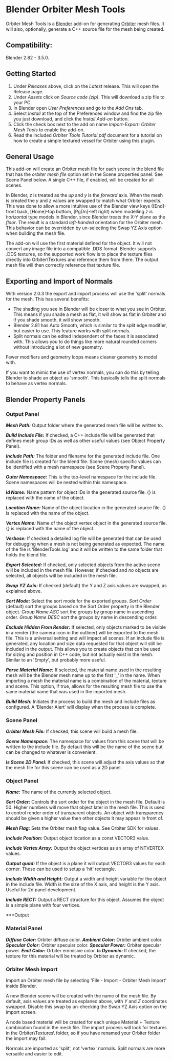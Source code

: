 # Blender Orbiter Mesh Tools

Orbiter Mesh Tools is a [Blender](https://www.blender.org/) add-on for generating [Orbiter](http://orbit.medphys.ucl.ac.uk/index.html) mesh files.  It will also, optionally, generate a C++ source file for the mesh being created.

## Compatibility:
Blender 2.82 - 3.5.0.


## Getting Started
1.	Under _Releases_ above, click on the _Latest_ release.  This will open the Release page.
2.  Under _Assets_ click on _Source code (zip)_.  This will download a zip file to your PC.
3.	In Blender open *User Preferences* and go to the *Add Ons* tab.
4.	Select _Install_ at the top of the Preferences window and find the zip file you just download, and click the _Install Add-on_ button.
5.  Click the check box next to the add on name _Import-Export: Orbiter Mesh Tools_ to enable the add-on.
6.  Read the included _Orbiter Tools Tutorial.pdf_ document for a tutorial on how to create a simple textured vessel for Orbiter using this plugin.


## General Usage
This add-on will create an Orbiter mesh file for each scene in the blend file that has the _orbiter mesh file_ option set in the Scene properties panel.  See Scene Panel below.  A single C++ file, if enabled, will be created for all scenes.

In Blender, _z_ is treated as the _up_ and _y_ is the _forward_ axis.  When the mesh is created the _y_ and _z_ values are swapped to match what Orbiter expects.  This was done to allow a more intuitive use of the Blender view keys ([End]-front back, [Home]-top bottom, [PgDn]-left right) when modelling _z is horizontal_ type models in Blender, since Blender treats the X-Y plane as the _floor_.  The result is a standard _left-handed_ orientation for the Orbiter mesh.  This behavior can be overridden by un-selecting the Swap YZ Axis option when building the mesh file.

The add-on will use the first material defined for the object.  It will not convert any image file into a compatible .DDS format.  Blender supports .DDS textures, so the supported work flow is to place the texture files directly into Orbiter\Textures and reference them from there.  The output mesh file will then correctly reference that texture file.

## Exporting and Import of Normals
With version 2.0.3 the export and import process will use the 'split' normals for the mesh.  This has several benefits:
- The shading you see in Blender will be closer to what you see in Orbiter.  This means if you shade a mesh as flat, it will show as flat in Orbiter and if you shade smooth, it will show smooth.
- Blender 2.81 has Auto Smooth, which is similar to the split edge modifier, but easier to use.  This feature works with split normals.
- Split normals can be edited independent of the faces it is associated with.  This allows you to do things like more natural rounded corners without introducing a lot of new geometry.

Fewer modifiers and geometry loops means cleaner geometry to model with.

If you want to mimic the use of vertex normals, you can do this by telling Blender to shade an object as 'smooth'.  This basically tells the split normals to behave as vertex normals.

## Blender Property Panels
### Output Panel
***Mesh Path:*** Output folder where the generated mesh file will be written to.

***Build Include File:*** If checked, a C++ include file will be generated that defines mesh group IDs as well as other useful values (see Object Property Panel).

***Include Path:*** The folder and filename for the generated include file.  One include file is created for the blend file.  Scene (mesh) specific values can be identified with a mesh namespace (see Scene Property Panel).

***Outer Namespace:*** This is the top-level namespace for the include file.  Scene namespaces will be nested within this namespace.

***Id Name:*** Name pattern for object IDs in the generated source file.  {} is replaced with the name of the object.

***Location Name:*** Name of the object location in the generated source file.  {} is replaced with the name of the object.

***Vertex Name:*** Name of the object vertex object in the generated source file.  {} is replaced with the name of the object.

***Verbose:*** If checked a detailed log file will be generated that can be used for debugging when a mesh is not being generated as expected.  The name of the file is ‘BlenderTools.log’ and it will be written to the same folder that holds the blend file.

***Export Selected:***  If checked, only selected objects from the active scene will be included in the mesh file.  However, if checked and *no* objects are selected, all objects will be included in the mesh file.

***Swap YZ Axis:***  If checked (default) the Y and Z axis values are swapped, as explained above.

***Sort Mode:***  Select the sort mode for the exported groups.  *Sort Order* (default) sort the groups based on the Sort Order property in the Blender object.  *Group Name ASC* sort the groups by group name in ascending order.  *Group Name DESC* sort the groups by name in descending order.

***Exclude Hidden From Render:***  If selected, only objects marked to be visible in a render (the camera icon in the outliner) will be exported to the mesh file.  This is a universal setting and will impact all scenes.  If an include file is generated, any location and size data requested for that object will still be included in the output.  This allows you to create objects that can be used for sizing and position in C++ code, but not actually exist in the mesh.  Similar to an 'Empty', but probably more useful.

***Parse Material Name:***  If selected, the material name used in the resulting mesh will be the Blender mesh name up to the first '_' in the name.  When importing a mesh the material name is a combination of the material, texture and scene.  This option, if true, allows for the resulting mesh file to use the same material name that was used in the imported mesh.

***Build Mesh:*** Initiates the process to build the mesh and include files as configured.  A ‘Blender Alert’ will display when the process is complete.

### Scene Panel
***Orbiter Mesh File:*** If checked, this scene will build a mesh file.

***Scene Namespace:*** The namespace for values from this scene that will be written to the include file.  By default this will be the name of the scene but can be changed to whatever is convenient.

***Is Scene 2D Panel:*** If checked, this scene will adjust the axis values so that the mesh file for this scene can be used as a 2D panel.  

### Object Panel
***Name:*** The name of the currently selected object.

***Sort Order:*** Controls the sort order for the object in the mesh file.  Default is 50.  Higher numbers will move that object later in the mesh file.  This is used to control render order of transparent objects.  An object with transparency should be given a higher value then other objects it may appear in front of.

***Mesh Flag:*** Sets the Orbiter mesh flag value.  See Orbiter SDK for values.

***Include Position:*** Output object location as a const VECTOR3 value.

***Include Vertex Array:*** Output the object vertices as an array of NTVERTEX values.

***Output quad:*** If the object is a plane it will output VECTOR3 values for each corner.  These can be used to setup a ‘hit’ rectangle.

***Include Width and Height:*** Output a width and height variable for the object in the include file.  Width is the size of the X axis, and height is the Y axis.  Useful for 2d panel development.

***Include RECT:*** Output a RECT structure for this object.  Assumes the object is a simple plane with four vertices.

***Output

### Material Panel
***Diffuse Color:*** Orbiter diffuse color.
***Ambient Color:*** Orbiter ambient color.
***Specular Color:*** Orbiter specular color.
***Specular Power:*** Orbiter specular power.
***Emit Color:*** Orbiter emmisive color.
***Is Dynamic:*** If checked, the texture for this material will be treated by Orbiter as dynamic.

### Orbiter Mesh Import
Import an Orbiter mesh file by selecting 'File - Import - Orbiter Mesh Import' inside Blender.

A new Blender scene will be created with the name of the mesh file.  By default, axis values are treated as explaned above, with _Y_ and _Z_ coordinates swapped.  Disable this swap by un-checking the Swap YZ Axis option on the import screen.

A node based material will be created for each unique Material + Texture combination found in the mesh file.  The import process will look for textures in the Orbiter\Textures\ folder, so if you have renamed your Orbiter folder the import may fail.

Normals are imported as 'split', not 'vertex' normals.  Split normals are more versatile and easier to edit.

